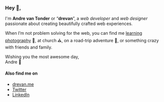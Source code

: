 ### Hey 👋,

I'm **Andre van Tonder** or “**drevan**”, a _web developer_ and _web designer_ passionate about creating beautifully crafted web experiences.

When I’m not problem solving for the web, you can find me [learning photography](https://www.instagram.com/photosbydrevan/) 📸, at church ⛪, on a road-trip adventure 🌋, or something crazy with friends and family.

Wishing you the most awesome day, \
Andre 🥳

#### Also find me on

- [drevan.me](https://drevan.me/)
- [Twitter](https://twitter.com/DrevanTonder)
- [LinkedIn](https://www.linkedin.com/in/andre-van-tonder/)
